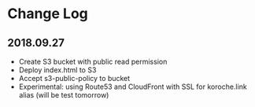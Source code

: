 # Change Log

## 2018.09.27
* Create S3 bucket with public read permission
* Deploy index.html to S3 
* Accept s3-public-policy to bucket
* Experimental: using Route53 and CloudFront with SSL for koroche.link alias (will be test tomorrow)